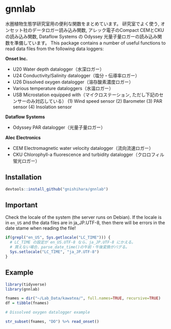 # gnnlab

<!-- badges: start -->
<!-- badges: end -->


水圏植物生態学研究室用の便利な関数をまとめています。
研究室でよく使う, オンセット社のデータロガー読み込み関数, アレック電子のCompact CEMとCKUの読み込み関数, 
Dataflow Systems の Odyssey 光量子量ロガーの読み込み関数を準備しています。
This package contains a number of useful functions to read data files from the following 
data loggers:

**Onset Inc.**

* U20 Water depth datalogger（水深ロガー）
* U24 Conductivity/Salinity datalogger（塩分・伝導率ロガー）
* U26 Dissolved oxygen datalogger（溶存酸素濃度ロガー）
* Various temperature dataloggers（水温ロガー）
* USB Microstation equipped with（マイクロステーション, ただし下記のセンサーのみ対応している） 
    (1) Wind speed sensor
    (2) Barometer
    (3) PAR sensor
    (4) Insolation sensor

**Dataflow Systems**

* Odyssey PAR datalogger（光量子量ロガー）

**Alec Electronics**

* CEM Electromagnetic water velocity datalogger（流向流速ロガー）
* CKU Chlorophyll-a fluorescence and turbidity datalogger（クロロフィル蛍光ロガー）

## Installation

``` r
devtools::install_github("gnishihara/gnnlab")
```

## Important

Check the locale of the system (the server runs on Debian). 
If the locale is in `en_US` and the data files are in ja_JP.UTF-8,
then there will be errors in the date stame when reading the file!

``` r
if(grepl("en_US", Sys.getlocale("LC_TIME"))) { 
  # LC_TIME の設定が en_US.UTF-8 なら、ja_JP.UTF-8 にかえる。
  # 買えない場合、parse_date_time()の午前・午後変換がバグる。
  Sys.setlocale("LC_TIME", "ja_JP.UTF-8")
}
```

## Example

``` r
library(tidyverse)
library(gnnlab)

fnames = dir("~/Lab_Data/kawatea/", full.names=TRUE, recursive=TRUE)
df = tibble(fnames)

# Dissolved oxygen datalogger example

str_subset(fnames, "DO") %>% read_onset()
```

